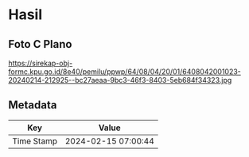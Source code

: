 # Hasil

## Foto C Plano

https://sirekap-obj-formc.kpu.go.id/8e40/pemilu/ppwp/64/08/04/20/01/6408042001023-20240214-212925--bc27aeaa-9bc3-46f3-8403-5eb684f34323.jpg


## Metadata

| Key        | Value               |
| ---------- | ------------------- |
| Time Stamp | 2024-02-15 07:00:44 |



